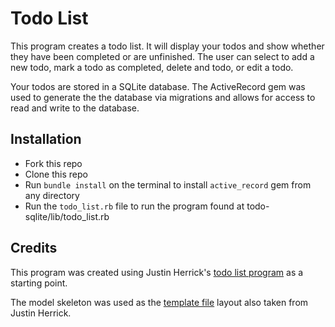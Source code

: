 # Todo List

This program creates a todo list. It will display your todos and show whether they have been completed or are unfinished. The user can select to add a new todo, mark a todo as completed, delete and todo, or edit a todo.

Your todos are stored in a SQLite database. The ActiveRecord gem was used to generate the the database via migrations and allows for access to read and write to the database.


## Installation

* Fork this repo
* Clone this repo
* Run `bundle install` on the terminal to install `active_record` gem from any directory
* Run the `todo_list.rb` file to run the program found at todo-sqlite/lib/todo_list.rb


## Credits

This program was created using Justin Herrick's <a href ="https://github.com/jah2488/todo-csv">todo list program</a> as a starting point.

The model skeleton was used as the <a href="https://github.com/tiy-austin-ror-may2015/model-skeleton">template file</a> layout also taken from Justin Herrick.
